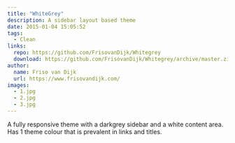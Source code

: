 ```yaml
---
title: "WhiteGrey"
description: A sidebar layout based theme
date: 2015-01-04 15:05:52
tags:
  - Clean
links:
  repo: https://github.com/FrisovanDijk/Whitegrey
  download: https://github.com/FrisovanDijk/Whitegrey/archive/master.zip
author:
  name: Friso van Dijk
  url: https://www.frisovandijk.com/
images:
  - 1.jpg
  - 2.jpg
  - 3.jpg
---
```


A fully responsive theme with a darkgrey sidebar and a white content area. Has 1 theme colour that is prevalent in links and titles.
